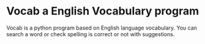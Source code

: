 # Vocab a English Vocabulary program
Vocab is a python program based on English language vocabulary. You can search a word or check spelling is correct or not with suggestions.
